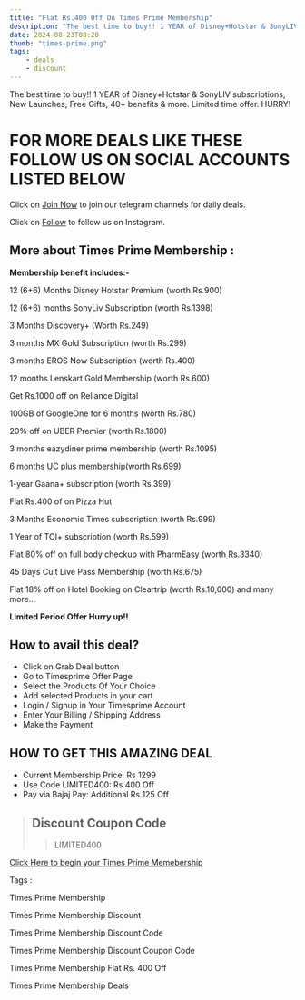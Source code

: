 ```yaml
---
title: "Flat Rs.400 Off On Times Prime Membership"
description: "The best time to buy!! 1 YEAR of Disney+Hotstar & SonyLIV subscriptions, New Launches, Free Gifts, 40+ benefits & more. Limited time offer. HURRY!"
date: 2024-08-23T08:20
thumb: "times-prime.png"
tags: 
    - deals
    - discount
---
```


The best time to buy!! 1 YEAR of Disney+Hotstar & SonyLIV subscriptions, New Launches, Free Gifts, 40+ benefits & more. Limited time offer. HURRY!

# FOR MORE DEALS LIKE THESE FOLLOW US ON SOCIAL ACCOUNTS LISTED BELOW

Click on [Join Now](https://telegram.me/thecheapstore1 "Join Now Link") to join our telegram channels for daily deals.

Click on [Follow](https://www.instagram.com/tcs.offers/ "Follow Link") to follow us on Instagram.

## More about Times Prime Membership :

**Membership benefit includes:-**

12 (6+6) Months Disney Hotstar Premium (worth Rs.900)

12 (6+6) months SonyLiv Subscription (worth Rs.1398)

3 Months Discovery+ (Worth Rs.249)

3 months MX Gold Subscription (worth Rs.299)

3 months EROS Now Subscription (worth Rs.400)

12 months Lenskart Gold Membership (worth Rs.600)

Get Rs.1000 off on Reliance Digital

100GB of GoogleOne for 6 months (worth Rs.780)

20% off on UBER Premier (worth Rs.1800)

3 months eazydiner prime membership (worth Rs.1095)

6 months UC plus membership(worth Rs.699)

1-year Gaana+ subscription (worth Rs.399)

Flat Rs.400 of on Pizza Hut

3 Months Economic Times subscription (worth Rs.999)

1 Year of TOI+ subscription (worth Rs.599)

Flat 80% off on full body checkup with PharmEasy (worth Rs.3340)

45 Days Cult Live Pass Membership (worth Rs.675)

Flat 18% off on Hotel Booking on Cleartrip (worth Rs.10,000) and many more...

__Limited Period Offer Hurry up!!__

## How to avail this deal?

- Click on Grab Deal button
- Go to Timesprime Offer Page
- Select the Products Of Your Choice
- Add selected Products in your cart
- Login / Signup in Your Timesprime Account
- Enter Your Billing / Shipping Address
- Make the Payment

## HOW TO GET THIS AMAZING DEAL
- Current Membership Price: Rs 1299
- Use Code LIMITED400: Rs 400 Off
- Pay via Bajaj Pay: Additional Rs 125 Off

> ## Discount Coupon Code
>> LIMITED400

[Click Here to begin your Times Prime Memebership](https://bitli.in/pz0z6t1)

Tags :

Times Prime Membership

Times Prime Membership Discount

Times Prime Membership Discount Code

Times Prime Membership Discount Coupon Code

Times Prime Membership Flat Rs. 400 Off

Times Prime Membership Deals